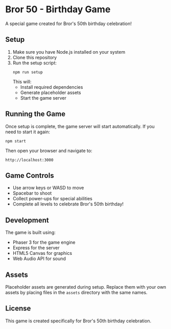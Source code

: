 # Bror 50 - Birthday Game

A special game created for Bror's 50th birthday celebration!

## Setup

1. Make sure you have Node.js installed on your system
2. Clone this repository
3. Run the setup script:
   ```
   npm run setup
   ```
   This will:
   - Install required dependencies
   - Generate placeholder assets
   - Start the game server

## Running the Game

Once setup is complete, the game server will start automatically. If you need to start it again:

```
npm start
```

Then open your browser and navigate to:
```
http://localhost:3000
```

## Game Controls

- Use arrow keys or WASD to move
- Spacebar to shoot
- Collect power-ups for special abilities
- Complete all levels to celebrate Bror's 50th birthday!

## Development

The game is built using:
- Phaser 3 for the game engine
- Express for the server
- HTML5 Canvas for graphics
- Web Audio API for sound

## Assets

Placeholder assets are generated during setup. Replace them with your own assets by placing files in the `assets` directory with the same names.

## License

This game is created specifically for Bror's 50th birthday celebration. 